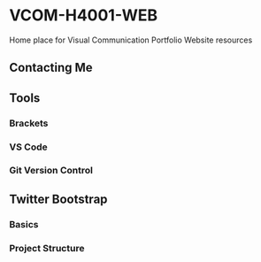 # VCOM-H4001-WEB
Home place for Visual Communication Portfolio Website resources

## Contacting Me

## Tools

### Brackets

### VS Code

### Git Version Control

## Twitter Bootstrap

### Basics

### Project Structure

